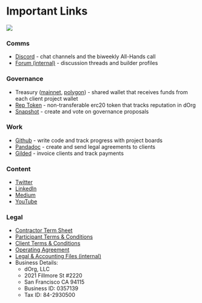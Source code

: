 # Important Links

![](https://i.gifer.com/6DY.gif)

### **Comms**

* [Discord](https://discord.com/invite/6Kujmad) - chat channels and the biweekly All-Hands call
* [Forum (internal)](https://forum.dorg.tech) - discussion threads and builder profiles

### **Governance**

* Treasury ([mainnet](https://gnosis-safe.io/app/eth:0xdb22d2d37db92EA7fa6993C9f6Ead55FBb1eF4EA/balances), [polygon](https://gnosis-safe.io/app/matic:0xB910593f350D0b0E32B6BB251B962cf7dc2cea3f/balances)) - shared wallet that receives funds from each client project wallet
* [Rep Token](https://etherscan.io/token/0x62300cec5240e5b273781ad67ce735107f3dacd4) - non-transferable erc20 token that tracks reputation in dOrg
* [Snapshot](https://snapshot.org/#/dorg.eth) -  create and vote on governance proposals

### **Work**

* [Github](https://github.com/dorgtech) - write code and track progress with project boards
* [Pandadoc](https://app.pandadoc.com/a/#/templates-next?sortBy=name\&direction=asc\&displayMode=folders\_first\&mainFilter=all) - create and send legal agreements to clients
* [Gilded](https://app.gilded.finance/auth/login) - invoice clients and track payments

### **Content**

* [Twitter](https://twitter.com/dorg\_tech)&#x20;
* [LinkedIn](https://www.linkedin.com/company/28435766/)
* [Medium](https://medium.com/dorg-tech)
* [YouTube](https://www.youtube.com/channel/UC7mE6iz-Y66t6KFHehfWlcg)

### **Legal**

* [Contractor Term Sheet](https://github.com/dOrgTech/Ops/blob/master/legal/Contractor\_Term\_Sheet.pdf)
* [Participant Terms & Conditions](https://github.com/dOrgTech/Ops/blob/master/legal/Participation\_Terms\_And\_Conditions.pdf)
* [Client Terms & Conditions](https://github.com/dOrgTech/Ops/blob/master/legal/Client\_Terms\_And\_Conditions.pdf)
* [Operating Agreement](https://github.com/dOrgTech/Ops/blob/master/legal/Operating\_Agreement.pdf)
* [Legal & Accounting Files (internal)](https://drive.google.com/drive/folders/1j6i0YZ\_sCy5g2zzCLJD3YfOscCpczWB3)
* Business Details:
  * dOrg, LLC
  * 2021 Fillmore St #2220
  * San Francisco CA 94115
  * Business ID: 0357139
  * Tax ID: 84-2930500&#x20;

